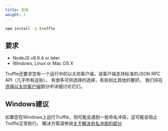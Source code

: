 ```yaml
---
title: 安装
weight: 1
---
```


```bash
npm install -g truffle
```

## 要求

* NodeJS v8.9.4 or later
* Windows, Linux or Mac OS X

Truffle还要求您有一个运行中的以太坊客户端，该客户端支持标准的JSON RPC API（几乎所有这些）。 
有很多可供选择的选择，有些则比其他的要好。 
我们将在[选择以太坊客户端](/docs/getting_started/client)部分中详细讨论它们。

## Windows建议

如果您在Windows上运行Truffle，则可能会遇到一些命名冲突，这可能会阻止Truffle正常执行。 
解决方案请参阅[关于解决命名冲突的部分](/docs/advanced/configuration#resolving-naming-conflicts-on-windows).
